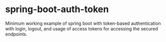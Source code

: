 # spring-boot-auth-token

Minimum working example of spring boot with token-based authentication with login, logout, and usage of access tokens for accessing the secured endpoints.
